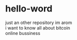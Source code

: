 # hello-word
just an other repository
im arom   
i want to know all about bitcoin  
online bussiness
